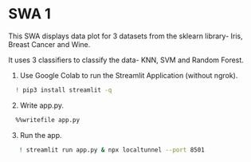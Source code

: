 
# SWA 1

This SWA displays data plot for 3 datasets from the sklearn library- Iris, Breast Cancer and Wine.

It uses 3 classifiers to classify the data- KNN, SVM and Random Forest. 

1. Use Google Colab to run the Streamlit Application (without ngrok).
```bash
  ! pip3 install streamlit -q
```
2. Write app.py.
```bash
  %%writefile app.py
```
3. Run the app.
```bash
   ! streamlit run app.py & npx localtunnel --port 8501
```
